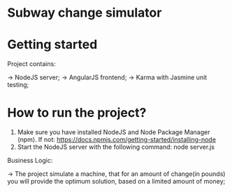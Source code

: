 # Subway change simulator

# Getting started

Project contains:

-> NodeJS server;
-> AngularJS frontend;
-> Karma with Jasmine unit testing;

# How to run the project?

1. Make sure you have installed NodeJS and Node Package Manager (npm). If not: https://docs.npmjs.com/getting-started/installing-node
2. Start the NodeJS server with the following command:
   node server.js

Business Logic:

-> The project simulate a machine, that for an amount of change(in pounds) you will provide the optimum solution, based on a limited amount of money;